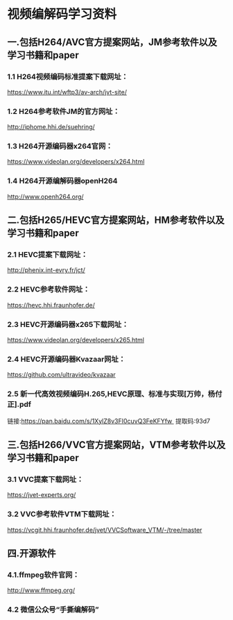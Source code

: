 # 视频编解码学习资料

## 一.包括H264/AVC官方提案网站，JM参考软件以及学习书籍和paper
### 1.1 H264视频编码标准提案下载网址：  
https://www.itu.int/wftp3/av-arch/jvt-site/
### 1.2 H264参考软件JM的官方网址：
http://iphome.hhi.de/suehring/
### 1.3 H264开源编码器x264官网：
https://www.videolan.org/developers/x264.html
### 1.4 H264开源编解码器openH264
http://www.openh264.org/

## 二.包括H265/HEVC官方提案网站，HM参考软件以及学习书籍和paper
### 2.1 HEVC提案下载网址：
http://phenix.int-evry.fr/jct/
### 2.2 HEVC参考软件网址：
https://hevc.hhi.fraunhofer.de/
### 2.3 HEVC开源编码器x265下载网址：
https://www.videolan.org/developers/x265.html
### 2.4 HEVC开源编码器Kvazaar网址：
https://github.com/ultravideo/kvazaar
### 2.5 新一代高效视频编码H.265,HEVC原理、标准与实现[万帅，杨付正].pdf
链接:https://pan.baidu.com/s/1XylZ8v3FI0cuvQ3FeKFYfw 
提取码:93d7

## 三.包括H266/VVC官方提案网站，VTM参考软件以及学习书籍和paper
### 3.1 VVC提案下载网址：
https://jvet-experts.org/
### 3.2 VVC参考软件VTM下载网址：
https://vcgit.hhi.fraunhofer.de/jvet/VVCSoftware_VTM/-/tree/master

## 四.开源软件
### 4.1.ffmpeg软件官网：
http://www.ffmpeg.org/
### 4.2 微信公众号“手撕编解码”
